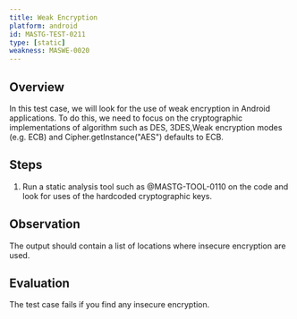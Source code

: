 ```yaml
---
title: Weak Encryption
platform: android
id: MASTG-TEST-0211
type: [static]
weakness: MASWE-0020
---
```


## Overview

In this test case, we will look for the use of weak encryption in Android applications. To do this, we need to focus on the cryptographic implementations of algorithm such as DES, 3DES,Weak encryption modes (e.g. ECB) and Cipher.getInstance("AES") defaults to ECB.

## Steps

1. Run a static analysis tool such as @MASTG-TOOL-0110 on the code and look for uses of the hardcoded cryptographic keys.

## Observation

The output should contain a list of locations where insecure encryption are used.

## Evaluation

The test case fails if you find any insecure encryption.
